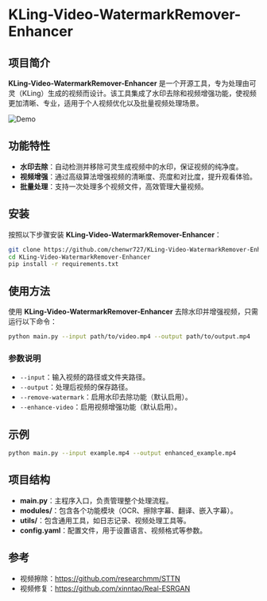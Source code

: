 # KLing-Video-WatermarkRemover-Enhancer

## 项目简介

**KLing-Video-WatermarkRemover-Enhancer** 是一个开源工具，专为处理由可灵（KLing）生成的视频而设计。该工具集成了水印去除和视频增强功能，使视频更加清晰、专业，适用于个人视频优化以及批量视频处理场景。

![Demo](demo.webp)

## 功能特性

- **水印去除**：自动检测并移除可灵生成视频中的水印，保证视频的纯净度。
- **视频增强**：通过高级算法增强视频的清晰度、亮度和对比度，提升观看体验。
- **批量处理**：支持一次处理多个视频文件，高效管理大量视频。

## 安装

按照以下步骤安装 **KLing-Video-WatermarkRemover-Enhancer**：

```bash
git clone https://github.com/chenwr727/KLing-Video-WatermarkRemover-Enhancer.git
cd KLing-Video-WatermarkRemover-Enhancer
pip install -r requirements.txt
```

## 使用方法

使用 **KLing-Video-WatermarkRemover-Enhancer** 去除水印并增强视频，只需运行以下命令：

```bash
python main.py --input path/to/video.mp4 --output path/to/output.mp4
```

### 参数说明

- `--input`：输入视频的路径或文件夹路径。
- `--output`：处理后视频的保存路径。
- `--remove-watermark`：启用水印去除功能（默认启用）。
- `--enhance-video`：启用视频增强功能（默认启用）。

## 示例

```bash
python main.py --input example.mp4 --output enhanced_example.mp4
```

## 项目结构

- **main.py**：主程序入口，负责管理整个处理流程。
- **modules/**：包含各个功能模块（OCR、擦除字幕、翻译、嵌入字幕）。
- **utils/**：包含通用工具，如日志记录、视频处理工具等。
- **config.yaml**：配置文件，用于设置语言、视频格式等参数。

## 参考
- 视频擦除：https://github.com/researchmm/STTN
- 视频修复：https://github.com/xinntao/Real-ESRGAN
